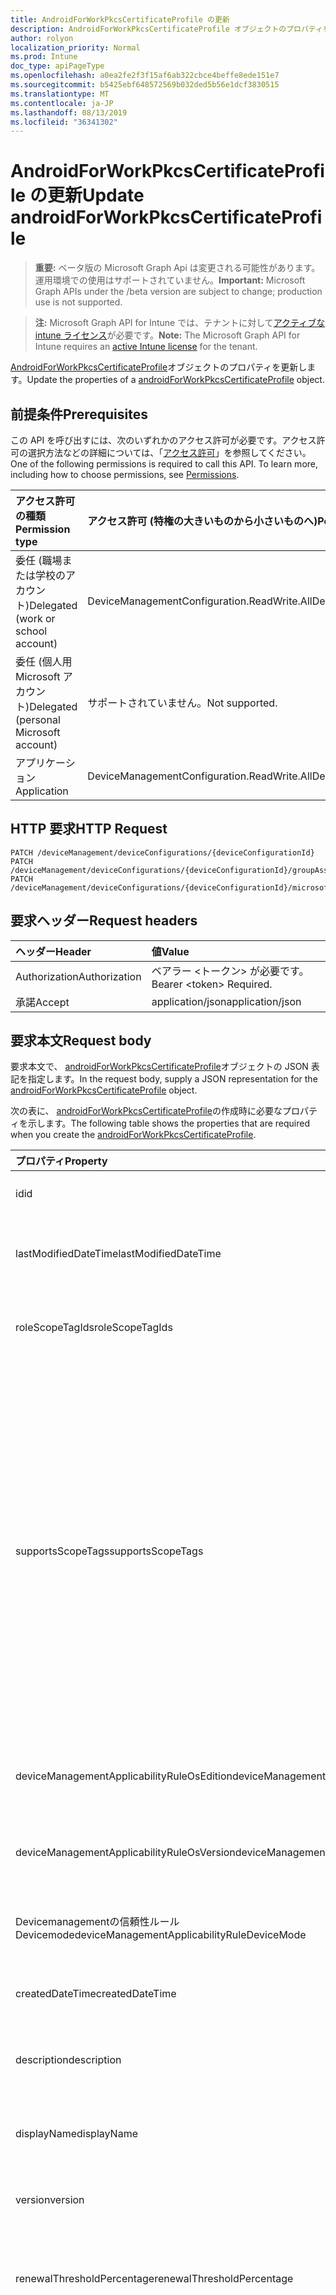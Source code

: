 ```yaml
---
title: AndroidForWorkPkcsCertificateProfile の更新
description: AndroidForWorkPkcsCertificateProfile オブジェクトのプロパティを更新します。
author: rolyon
localization_priority: Normal
ms.prod: Intune
doc_type: apiPageType
ms.openlocfilehash: a0ea2fe2f3f15af6ab322cbce4beffe8ede151e7
ms.sourcegitcommit: b5425ebf648572569b032ded5b56e1dcf3830515
ms.translationtype: MT
ms.contentlocale: ja-JP
ms.lasthandoff: 08/13/2019
ms.locfileid: "36341302"
---
```

# <a name="update-androidforworkpkcscertificateprofile"></a><span data-ttu-id="d19b9-103">AndroidForWorkPkcsCertificateProfile の更新</span><span class="sxs-lookup"><span data-stu-id="d19b9-103">Update androidForWorkPkcsCertificateProfile</span></span>

> <span data-ttu-id="d19b9-104">**重要:** ベータ版の Microsoft Graph Api は変更される可能性があります。運用環境での使用はサポートされていません。</span><span class="sxs-lookup"><span data-stu-id="d19b9-104">**Important:** Microsoft Graph APIs under the /beta version are subject to change; production use is not supported.</span></span>

> <span data-ttu-id="d19b9-105">**注:** Microsoft Graph API for Intune では、テナントに対して[アクティブな intune ライセンス](https://go.microsoft.com/fwlink/?linkid=839381)が必要です。</span><span class="sxs-lookup"><span data-stu-id="d19b9-105">**Note:** The Microsoft Graph API for Intune requires an [active Intune license](https://go.microsoft.com/fwlink/?linkid=839381) for the tenant.</span></span>

<span data-ttu-id="d19b9-106">[AndroidForWorkPkcsCertificateProfile](../resources/intune-deviceconfig-androidforworkpkcscertificateprofile.md)オブジェクトのプロパティを更新します。</span><span class="sxs-lookup"><span data-stu-id="d19b9-106">Update the properties of a [androidForWorkPkcsCertificateProfile](../resources/intune-deviceconfig-androidforworkpkcscertificateprofile.md) object.</span></span>

## <a name="prerequisites"></a><span data-ttu-id="d19b9-107">前提条件</span><span class="sxs-lookup"><span data-stu-id="d19b9-107">Prerequisites</span></span>
<span data-ttu-id="d19b9-p101">この API を呼び出すには、次のいずれかのアクセス許可が必要です。アクセス許可の選択方法などの詳細については、「[アクセス許可](/graph/permissions-reference)」を参照してください。</span><span class="sxs-lookup"><span data-stu-id="d19b9-p101">One of the following permissions is required to call this API. To learn more, including how to choose permissions, see [Permissions](/graph/permissions-reference).</span></span>

|<span data-ttu-id="d19b9-110">アクセス許可の種類</span><span class="sxs-lookup"><span data-stu-id="d19b9-110">Permission type</span></span>|<span data-ttu-id="d19b9-111">アクセス許可 (特権の大きいものから小さいものへ)</span><span class="sxs-lookup"><span data-stu-id="d19b9-111">Permissions (from most to least privileged)</span></span>|
|:---|:---|
|<span data-ttu-id="d19b9-112">委任 (職場または学校のアカウント)</span><span class="sxs-lookup"><span data-stu-id="d19b9-112">Delegated (work or school account)</span></span>|<span data-ttu-id="d19b9-113">DeviceManagementConfiguration.ReadWrite.All</span><span class="sxs-lookup"><span data-stu-id="d19b9-113">DeviceManagementConfiguration.ReadWrite.All</span></span>|
|<span data-ttu-id="d19b9-114">委任 (個人用 Microsoft アカウント)</span><span class="sxs-lookup"><span data-stu-id="d19b9-114">Delegated (personal Microsoft account)</span></span>|<span data-ttu-id="d19b9-115">サポートされていません。</span><span class="sxs-lookup"><span data-stu-id="d19b9-115">Not supported.</span></span>|
|<span data-ttu-id="d19b9-116">アプリケーション</span><span class="sxs-lookup"><span data-stu-id="d19b9-116">Application</span></span>|<span data-ttu-id="d19b9-117">DeviceManagementConfiguration.ReadWrite.All</span><span class="sxs-lookup"><span data-stu-id="d19b9-117">DeviceManagementConfiguration.ReadWrite.All</span></span>|

## <a name="http-request"></a><span data-ttu-id="d19b9-118">HTTP 要求</span><span class="sxs-lookup"><span data-stu-id="d19b9-118">HTTP Request</span></span>
<!-- {
  "blockType": "ignored"
}
-->
``` http
PATCH /deviceManagement/deviceConfigurations/{deviceConfigurationId}
PATCH /deviceManagement/deviceConfigurations/{deviceConfigurationId}/groupAssignments/{deviceConfigurationGroupAssignmentId}/deviceConfiguration
PATCH /deviceManagement/deviceConfigurations/{deviceConfigurationId}/microsoft.graph.windowsDomainJoinConfiguration/networkAccessConfigurations/{deviceConfigurationId}
```

## <a name="request-headers"></a><span data-ttu-id="d19b9-119">要求ヘッダー</span><span class="sxs-lookup"><span data-stu-id="d19b9-119">Request headers</span></span>
|<span data-ttu-id="d19b9-120">ヘッダー</span><span class="sxs-lookup"><span data-stu-id="d19b9-120">Header</span></span>|<span data-ttu-id="d19b9-121">値</span><span class="sxs-lookup"><span data-stu-id="d19b9-121">Value</span></span>|
|:---|:---|
|<span data-ttu-id="d19b9-122">Authorization</span><span class="sxs-lookup"><span data-stu-id="d19b9-122">Authorization</span></span>|<span data-ttu-id="d19b9-123">ベアラー &lt;トークン&gt; が必要です。</span><span class="sxs-lookup"><span data-stu-id="d19b9-123">Bearer &lt;token&gt; Required.</span></span>|
|<span data-ttu-id="d19b9-124">承諾</span><span class="sxs-lookup"><span data-stu-id="d19b9-124">Accept</span></span>|<span data-ttu-id="d19b9-125">application/json</span><span class="sxs-lookup"><span data-stu-id="d19b9-125">application/json</span></span>|

## <a name="request-body"></a><span data-ttu-id="d19b9-126">要求本文</span><span class="sxs-lookup"><span data-stu-id="d19b9-126">Request body</span></span>
<span data-ttu-id="d19b9-127">要求本文で、 [androidForWorkPkcsCertificateProfile](../resources/intune-deviceconfig-androidforworkpkcscertificateprofile.md)オブジェクトの JSON 表記を指定します。</span><span class="sxs-lookup"><span data-stu-id="d19b9-127">In the request body, supply a JSON representation for the [androidForWorkPkcsCertificateProfile](../resources/intune-deviceconfig-androidforworkpkcscertificateprofile.md) object.</span></span>

<span data-ttu-id="d19b9-128">次の表に、 [androidForWorkPkcsCertificateProfile](../resources/intune-deviceconfig-androidforworkpkcscertificateprofile.md)の作成時に必要なプロパティを示します。</span><span class="sxs-lookup"><span data-stu-id="d19b9-128">The following table shows the properties that are required when you create the [androidForWorkPkcsCertificateProfile](../resources/intune-deviceconfig-androidforworkpkcscertificateprofile.md).</span></span>

|<span data-ttu-id="d19b9-129">プロパティ</span><span class="sxs-lookup"><span data-stu-id="d19b9-129">Property</span></span>|<span data-ttu-id="d19b9-130">型</span><span class="sxs-lookup"><span data-stu-id="d19b9-130">Type</span></span>|<span data-ttu-id="d19b9-131">説明</span><span class="sxs-lookup"><span data-stu-id="d19b9-131">Description</span></span>|
|:---|:---|:---|
|<span data-ttu-id="d19b9-132">id</span><span class="sxs-lookup"><span data-stu-id="d19b9-132">id</span></span>|<span data-ttu-id="d19b9-133">文字列</span><span class="sxs-lookup"><span data-stu-id="d19b9-133">String</span></span>|<span data-ttu-id="d19b9-134">エンティティのキー。</span><span class="sxs-lookup"><span data-stu-id="d19b9-134">Key of the entity.</span></span> <span data-ttu-id="d19b9-135">[deviceConfiguration](../resources/intune-deviceconfig-deviceconfiguration.md) から継承します</span><span class="sxs-lookup"><span data-stu-id="d19b9-135">Inherited from [deviceConfiguration](../resources/intune-deviceconfig-deviceconfiguration.md)</span></span>|
|<span data-ttu-id="d19b9-136">lastModifiedDateTime</span><span class="sxs-lookup"><span data-stu-id="d19b9-136">lastModifiedDateTime</span></span>|<span data-ttu-id="d19b9-137">DateTimeOffset</span><span class="sxs-lookup"><span data-stu-id="d19b9-137">DateTimeOffset</span></span>|<span data-ttu-id="d19b9-138">オブジェクトの最終更新の DateTime。</span><span class="sxs-lookup"><span data-stu-id="d19b9-138">DateTime the object was last modified.</span></span> <span data-ttu-id="d19b9-139">[deviceConfiguration](../resources/intune-deviceconfig-deviceconfiguration.md) から継承します</span><span class="sxs-lookup"><span data-stu-id="d19b9-139">Inherited from [deviceConfiguration](../resources/intune-deviceconfig-deviceconfiguration.md)</span></span>|
|<span data-ttu-id="d19b9-140">roleScopeTagIds</span><span class="sxs-lookup"><span data-stu-id="d19b9-140">roleScopeTagIds</span></span>|<span data-ttu-id="d19b9-141">文字列コレクション</span><span class="sxs-lookup"><span data-stu-id="d19b9-141">String collection</span></span>|<span data-ttu-id="d19b9-142">このエンティティインスタンスの範囲タグのリスト。</span><span class="sxs-lookup"><span data-stu-id="d19b9-142">List of Scope Tags for this Entity instance.</span></span> <span data-ttu-id="d19b9-143">[deviceConfiguration](../resources/intune-deviceconfig-deviceconfiguration.md) から継承します</span><span class="sxs-lookup"><span data-stu-id="d19b9-143">Inherited from [deviceConfiguration](../resources/intune-deviceconfig-deviceconfiguration.md)</span></span>|
|<span data-ttu-id="d19b9-144">supportsScopeTags</span><span class="sxs-lookup"><span data-stu-id="d19b9-144">supportsScopeTags</span></span>|<span data-ttu-id="d19b9-145">Boolean</span><span class="sxs-lookup"><span data-stu-id="d19b9-145">Boolean</span></span>|<span data-ttu-id="d19b9-146">基になるデバイス構成がスコープタグの割り当てをサポートしているかどうかを示します。</span><span class="sxs-lookup"><span data-stu-id="d19b9-146">Indicates whether or not the underlying Device Configuration supports the assignment of scope tags.</span></span> <span data-ttu-id="d19b9-147">この値が false である場合、ScopeTags プロパティへの割り当ては許可されません。エンティティは、スコープを持つユーザーには表示されません。</span><span class="sxs-lookup"><span data-stu-id="d19b9-147">Assigning to the ScopeTags property is not allowed when this value is false and entities will not be visible to scoped users.</span></span> <span data-ttu-id="d19b9-148">これは Silverlight で作成された従来のポリシーに対して実行され、Azure ポータルでポリシーを削除して再作成することによって解決できます。</span><span class="sxs-lookup"><span data-stu-id="d19b9-148">This occurs for Legacy policies created in Silverlight and can be resolved by deleting and recreating the policy in the Azure Portal.</span></span> <span data-ttu-id="d19b9-149">このプロパティに値を設定するには、 SetExtrusionDirection メソッドを適用します。</span><span class="sxs-lookup"><span data-stu-id="d19b9-149">This property is read-only.</span></span> <span data-ttu-id="d19b9-150">[deviceConfiguration](../resources/intune-deviceconfig-deviceconfiguration.md) から継承します</span><span class="sxs-lookup"><span data-stu-id="d19b9-150">Inherited from [deviceConfiguration](../resources/intune-deviceconfig-deviceconfiguration.md)</span></span>|
|<span data-ttu-id="d19b9-151">deviceManagementApplicabilityRuleOsEdition</span><span class="sxs-lookup"><span data-stu-id="d19b9-151">deviceManagementApplicabilityRuleOsEdition</span></span>|[<span data-ttu-id="d19b9-152">deviceManagementApplicabilityRuleOsEdition</span><span class="sxs-lookup"><span data-stu-id="d19b9-152">deviceManagementApplicabilityRuleOsEdition</span></span>](../resources/intune-deviceconfig-devicemanagementapplicabilityruleosedition.md)|<span data-ttu-id="d19b9-153">このポリシーの OS エディションの適用。</span><span class="sxs-lookup"><span data-stu-id="d19b9-153">The OS edition applicability for this Policy.</span></span> <span data-ttu-id="d19b9-154">[deviceConfiguration](../resources/intune-deviceconfig-deviceconfiguration.md) から継承します</span><span class="sxs-lookup"><span data-stu-id="d19b9-154">Inherited from [deviceConfiguration](../resources/intune-deviceconfig-deviceconfiguration.md)</span></span>|
|<span data-ttu-id="d19b9-155">deviceManagementApplicabilityRuleOsVersion</span><span class="sxs-lookup"><span data-stu-id="d19b9-155">deviceManagementApplicabilityRuleOsVersion</span></span>|[<span data-ttu-id="d19b9-156">deviceManagementApplicabilityRuleOsVersion</span><span class="sxs-lookup"><span data-stu-id="d19b9-156">deviceManagementApplicabilityRuleOsVersion</span></span>](../resources/intune-deviceconfig-devicemanagementapplicabilityruleosversion.md)|<span data-ttu-id="d19b9-157">このポリシーの OS バージョン適用ルール。</span><span class="sxs-lookup"><span data-stu-id="d19b9-157">The OS version applicability rule for this Policy.</span></span> <span data-ttu-id="d19b9-158">[deviceConfiguration](../resources/intune-deviceconfig-deviceconfiguration.md) から継承します</span><span class="sxs-lookup"><span data-stu-id="d19b9-158">Inherited from [deviceConfiguration](../resources/intune-deviceconfig-deviceconfiguration.md)</span></span>|
|<span data-ttu-id="d19b9-159">Devicemanagementの信頼性ルール Devicemode</span><span class="sxs-lookup"><span data-stu-id="d19b9-159">deviceManagementApplicabilityRuleDeviceMode</span></span>|[<span data-ttu-id="d19b9-160">Devicemanagementの信頼性ルール Devicemode</span><span class="sxs-lookup"><span data-stu-id="d19b9-160">deviceManagementApplicabilityRuleDeviceMode</span></span>](../resources/intune-deviceconfig-devicemanagementapplicabilityruledevicemode.md)|<span data-ttu-id="d19b9-161">このポリシーのデバイスモード適用ルール。</span><span class="sxs-lookup"><span data-stu-id="d19b9-161">The device mode applicability rule for this Policy.</span></span> <span data-ttu-id="d19b9-162">[deviceConfiguration](../resources/intune-deviceconfig-deviceconfiguration.md) から継承します</span><span class="sxs-lookup"><span data-stu-id="d19b9-162">Inherited from [deviceConfiguration](../resources/intune-deviceconfig-deviceconfiguration.md)</span></span>|
|<span data-ttu-id="d19b9-163">createdDateTime</span><span class="sxs-lookup"><span data-stu-id="d19b9-163">createdDateTime</span></span>|<span data-ttu-id="d19b9-164">DateTimeOffset</span><span class="sxs-lookup"><span data-stu-id="d19b9-164">DateTimeOffset</span></span>|<span data-ttu-id="d19b9-165">オブジェクトが作成された DateTime。</span><span class="sxs-lookup"><span data-stu-id="d19b9-165">DateTime the object was created.</span></span> <span data-ttu-id="d19b9-166">[deviceConfiguration](../resources/intune-deviceconfig-deviceconfiguration.md) から継承します</span><span class="sxs-lookup"><span data-stu-id="d19b9-166">Inherited from [deviceConfiguration](../resources/intune-deviceconfig-deviceconfiguration.md)</span></span>|
|<span data-ttu-id="d19b9-167">description</span><span class="sxs-lookup"><span data-stu-id="d19b9-167">description</span></span>|<span data-ttu-id="d19b9-168">String</span><span class="sxs-lookup"><span data-stu-id="d19b9-168">String</span></span>|<span data-ttu-id="d19b9-169">管理者が指定した、デバイス構成についての説明。</span><span class="sxs-lookup"><span data-stu-id="d19b9-169">Admin provided description of the Device Configuration.</span></span> <span data-ttu-id="d19b9-170">[deviceConfiguration](../resources/intune-deviceconfig-deviceconfiguration.md) から継承します</span><span class="sxs-lookup"><span data-stu-id="d19b9-170">Inherited from [deviceConfiguration](../resources/intune-deviceconfig-deviceconfiguration.md)</span></span>|
|<span data-ttu-id="d19b9-171">displayName</span><span class="sxs-lookup"><span data-stu-id="d19b9-171">displayName</span></span>|<span data-ttu-id="d19b9-172">String</span><span class="sxs-lookup"><span data-stu-id="d19b9-172">String</span></span>|<span data-ttu-id="d19b9-173">管理者が指定した、デバイス構成の名前。</span><span class="sxs-lookup"><span data-stu-id="d19b9-173">Admin provided name of the device configuration.</span></span> <span data-ttu-id="d19b9-174">[deviceConfiguration](../resources/intune-deviceconfig-deviceconfiguration.md) から継承します</span><span class="sxs-lookup"><span data-stu-id="d19b9-174">Inherited from [deviceConfiguration](../resources/intune-deviceconfig-deviceconfiguration.md)</span></span>|
|<span data-ttu-id="d19b9-175">version</span><span class="sxs-lookup"><span data-stu-id="d19b9-175">version</span></span>|<span data-ttu-id="d19b9-176">Int32</span><span class="sxs-lookup"><span data-stu-id="d19b9-176">Int32</span></span>|<span data-ttu-id="d19b9-177">デバイス構成のバージョン。</span><span class="sxs-lookup"><span data-stu-id="d19b9-177">Version of the device configuration.</span></span> <span data-ttu-id="d19b9-178">[deviceConfiguration](../resources/intune-deviceconfig-deviceconfiguration.md) から継承します</span><span class="sxs-lookup"><span data-stu-id="d19b9-178">Inherited from [deviceConfiguration](../resources/intune-deviceconfig-deviceconfiguration.md)</span></span>|
|<span data-ttu-id="d19b9-179">renewalThresholdPercentage</span><span class="sxs-lookup"><span data-stu-id="d19b9-179">renewalThresholdPercentage</span></span>|<span data-ttu-id="d19b9-180">Int32</span><span class="sxs-lookup"><span data-stu-id="d19b9-180">Int32</span></span>|<span data-ttu-id="d19b9-181">証明書の更新しきい値の割合。</span><span class="sxs-lookup"><span data-stu-id="d19b9-181">Certificate renewal threshold percentage.</span></span> <span data-ttu-id="d19b9-182">[Androidforwork Certificateprofilebase](../resources/intune-deviceconfig-androidforworkcertificateprofilebase.md)から継承された有効な値 1 ~ 99</span><span class="sxs-lookup"><span data-stu-id="d19b9-182">Valid values 1 to 99 Inherited from [androidForWorkCertificateProfileBase](../resources/intune-deviceconfig-androidforworkcertificateprofilebase.md)</span></span>|
|<span data-ttu-id="d19b9-183">subjectNameFormat</span><span class="sxs-lookup"><span data-stu-id="d19b9-183">subjectNameFormat</span></span>|[<span data-ttu-id="d19b9-184">subjectNameFormat</span><span class="sxs-lookup"><span data-stu-id="d19b9-184">subjectNameFormat</span></span>](../resources/intune-deviceconfig-subjectnameformat.md)|<span data-ttu-id="d19b9-185">証明書のサブジェクト名の形式。</span><span class="sxs-lookup"><span data-stu-id="d19b9-185">Certificate Subject Name Format.</span></span> <span data-ttu-id="d19b9-186">[Androidforwork Certificateprofilebase](../resources/intune-deviceconfig-androidforworkcertificateprofilebase.md)から継承します。</span><span class="sxs-lookup"><span data-stu-id="d19b9-186">Inherited from [androidForWorkCertificateProfileBase](../resources/intune-deviceconfig-androidforworkcertificateprofilebase.md).</span></span> <span data-ttu-id="d19b9-187">可能な値は、`commonName`、`commonNameIncludingEmail`、`commonNameAsEmail`、`custom`、`commonNameAsIMEI`、`commonNameAsSerialNumber`、`commonNameAsAadDeviceId`、`commonNameAsIntuneDeviceId`、`commonNameAsDurableDeviceId` です。</span><span class="sxs-lookup"><span data-stu-id="d19b9-187">Possible values are: `commonName`, `commonNameIncludingEmail`, `commonNameAsEmail`, `custom`, `commonNameAsIMEI`, `commonNameAsSerialNumber`, `commonNameAsAadDeviceId`, `commonNameAsIntuneDeviceId`, `commonNameAsDurableDeviceId`.</span></span>|
|<span data-ttu-id="d19b9-188">certificateValidityPeriodValue</span><span class="sxs-lookup"><span data-stu-id="d19b9-188">certificateValidityPeriodValue</span></span>|<span data-ttu-id="d19b9-189">Int32</span><span class="sxs-lookup"><span data-stu-id="d19b9-189">Int32</span></span>|<span data-ttu-id="d19b9-190">証明書の有効期間の値。</span><span class="sxs-lookup"><span data-stu-id="d19b9-190">Value for the Certificate Validity Period.</span></span> <span data-ttu-id="d19b9-191">[Androidforwork Certificateprofilebase](../resources/intune-deviceconfig-androidforworkcertificateprofilebase.md)から継承します</span><span class="sxs-lookup"><span data-stu-id="d19b9-191">Inherited from [androidForWorkCertificateProfileBase](../resources/intune-deviceconfig-androidforworkcertificateprofilebase.md)</span></span>|
|<span data-ttu-id="d19b9-192">certificateValidityPeriodScale</span><span class="sxs-lookup"><span data-stu-id="d19b9-192">certificateValidityPeriodScale</span></span>|[<span data-ttu-id="d19b9-193">certificateValidityPeriodScale</span><span class="sxs-lookup"><span data-stu-id="d19b9-193">certificateValidityPeriodScale</span></span>](../resources/intune-deviceconfig-certificatevalidityperiodscale.md)|<span data-ttu-id="d19b9-194">証明書の有効期間のスケール。</span><span class="sxs-lookup"><span data-stu-id="d19b9-194">Scale for the Certificate Validity Period.</span></span> <span data-ttu-id="d19b9-195">[Androidforwork Certificateprofilebase](../resources/intune-deviceconfig-androidforworkcertificateprofilebase.md)から継承します。</span><span class="sxs-lookup"><span data-stu-id="d19b9-195">Inherited from [androidForWorkCertificateProfileBase](../resources/intune-deviceconfig-androidforworkcertificateprofilebase.md).</span></span> <span data-ttu-id="d19b9-196">可能な値は、`days`、`months`、`years` です。</span><span class="sxs-lookup"><span data-stu-id="d19b9-196">Possible values are: `days`, `months`, `years`.</span></span>|
|<span data-ttu-id="d19b9-197">extendedKeyUsages</span><span class="sxs-lookup"><span data-stu-id="d19b9-197">extendedKeyUsages</span></span>|<span data-ttu-id="d19b9-198">[Extendedkeyusage](../resources/intune-deviceconfig-extendedkeyusage.md)コレクション</span><span class="sxs-lookup"><span data-stu-id="d19b9-198">[extendedKeyUsage](../resources/intune-deviceconfig-extendedkeyusage.md) collection</span></span>|<span data-ttu-id="d19b9-199">拡張キー使用法 (EKU) の設定。</span><span class="sxs-lookup"><span data-stu-id="d19b9-199">Extended Key Usage (EKU) settings.</span></span> <span data-ttu-id="d19b9-200">このコレクションには、最大で 500 個の要素を含めることができます。</span><span class="sxs-lookup"><span data-stu-id="d19b9-200">This collection can contain a maximum of 500 elements.</span></span> <span data-ttu-id="d19b9-201">[Androidforwork Certificateprofilebase](../resources/intune-deviceconfig-androidforworkcertificateprofilebase.md)から継承します</span><span class="sxs-lookup"><span data-stu-id="d19b9-201">Inherited from [androidForWorkCertificateProfileBase](../resources/intune-deviceconfig-androidforworkcertificateprofilebase.md)</span></span>|
|<span data-ttu-id="d19b9-202">subjectAlternativeNameType</span><span class="sxs-lookup"><span data-stu-id="d19b9-202">subjectAlternativeNameType</span></span>|[<span data-ttu-id="d19b9-203">subjectAlternativeNameType</span><span class="sxs-lookup"><span data-stu-id="d19b9-203">subjectAlternativeNameType</span></span>](../resources/intune-deviceconfig-subjectalternativenametype.md)|<span data-ttu-id="d19b9-204">証明書のサブジェクトの別名の種類。</span><span class="sxs-lookup"><span data-stu-id="d19b9-204">Certificate Subject Alternative Name Type.</span></span> <span data-ttu-id="d19b9-205">[Androidforwork Certificateprofilebase](../resources/intune-deviceconfig-androidforworkcertificateprofilebase.md)から継承します。</span><span class="sxs-lookup"><span data-stu-id="d19b9-205">Inherited from [androidForWorkCertificateProfileBase](../resources/intune-deviceconfig-androidforworkcertificateprofilebase.md).</span></span> <span data-ttu-id="d19b9-206">可能な値は、`none`、`emailAddress`、`userPrincipalName`、`customAzureADAttribute`、`domainNameService` です。</span><span class="sxs-lookup"><span data-stu-id="d19b9-206">Possible values are: `none`, `emailAddress`, `userPrincipalName`, `customAzureADAttribute`, `domainNameService`.</span></span>|
|<span data-ttu-id="d19b9-207">certificationAuthority</span><span class="sxs-lookup"><span data-stu-id="d19b9-207">certificationAuthority</span></span>|<span data-ttu-id="d19b9-208">String</span><span class="sxs-lookup"><span data-stu-id="d19b9-208">String</span></span>|<span data-ttu-id="d19b9-209">PKCS 証明機関</span><span class="sxs-lookup"><span data-stu-id="d19b9-209">PKCS Certification Authority</span></span>|
|<span data-ttu-id="d19b9-210">certificationAuthorityName</span><span class="sxs-lookup"><span data-stu-id="d19b9-210">certificationAuthorityName</span></span>|<span data-ttu-id="d19b9-211">String</span><span class="sxs-lookup"><span data-stu-id="d19b9-211">String</span></span>|<span data-ttu-id="d19b9-212">PKCS 証明機関名</span><span class="sxs-lookup"><span data-stu-id="d19b9-212">PKCS Certification Authority Name</span></span>|
|<span data-ttu-id="d19b9-213">certificateTemplateName</span><span class="sxs-lookup"><span data-stu-id="d19b9-213">certificateTemplateName</span></span>|<span data-ttu-id="d19b9-214">String</span><span class="sxs-lookup"><span data-stu-id="d19b9-214">String</span></span>|<span data-ttu-id="d19b9-215">PKCS 証明書テンプレート名</span><span class="sxs-lookup"><span data-stu-id="d19b9-215">PKCS Certificate Template Name</span></span>|
|<span data-ttu-id="d19b9-216">subjectAlternativeNameFormatString</span><span class="sxs-lookup"><span data-stu-id="d19b9-216">subjectAlternativeNameFormatString</span></span>|<span data-ttu-id="d19b9-217">String</span><span class="sxs-lookup"><span data-stu-id="d19b9-217">String</span></span>|<span data-ttu-id="d19b9-218">AAD 属性を定義するカスタム文字列。</span><span class="sxs-lookup"><span data-stu-id="d19b9-218">Custom String that defines the AAD Attribute.</span></span>|



## <a name="response"></a><span data-ttu-id="d19b9-219">応答</span><span class="sxs-lookup"><span data-stu-id="d19b9-219">Response</span></span>
<span data-ttu-id="d19b9-220">成功した場合、このメソッド`200 OK`は応答コードと、応答本文で更新された[androidForWorkPkcsCertificateProfile](../resources/intune-deviceconfig-androidforworkpkcscertificateprofile.md)オブジェクトを返します。</span><span class="sxs-lookup"><span data-stu-id="d19b9-220">If successful, this method returns a `200 OK` response code and an updated [androidForWorkPkcsCertificateProfile](../resources/intune-deviceconfig-androidforworkpkcscertificateprofile.md) object in the response body.</span></span>

## <a name="example"></a><span data-ttu-id="d19b9-221">例</span><span class="sxs-lookup"><span data-stu-id="d19b9-221">Example</span></span>

### <a name="request"></a><span data-ttu-id="d19b9-222">要求</span><span class="sxs-lookup"><span data-stu-id="d19b9-222">Request</span></span>
<span data-ttu-id="d19b9-223">以下は、要求の例です。</span><span class="sxs-lookup"><span data-stu-id="d19b9-223">Here is an example of the request.</span></span>
``` http
PATCH https://graph.microsoft.com/beta/deviceManagement/deviceConfigurations/{deviceConfigurationId}
Content-type: application/json
Content-length: 1738

{
  "@odata.type": "#microsoft.graph.androidForWorkPkcsCertificateProfile",
  "roleScopeTagIds": [
    "Role Scope Tag Ids value"
  ],
  "supportsScopeTags": true,
  "deviceManagementApplicabilityRuleOsEdition": {
    "@odata.type": "microsoft.graph.deviceManagementApplicabilityRuleOsEdition",
    "osEditionTypes": [
      "windows10EnterpriseN"
    ],
    "name": "Name value",
    "ruleType": "exclude"
  },
  "deviceManagementApplicabilityRuleOsVersion": {
    "@odata.type": "microsoft.graph.deviceManagementApplicabilityRuleOsVersion",
    "minOSVersion": "Min OSVersion value",
    "maxOSVersion": "Max OSVersion value",
    "name": "Name value",
    "ruleType": "exclude"
  },
  "deviceManagementApplicabilityRuleDeviceMode": {
    "@odata.type": "microsoft.graph.deviceManagementApplicabilityRuleDeviceMode",
    "deviceMode": "sModeConfiguration",
    "name": "Name value",
    "ruleType": "exclude"
  },
  "description": "Description value",
  "displayName": "Display Name value",
  "version": 7,
  "renewalThresholdPercentage": 10,
  "subjectNameFormat": "commonNameIncludingEmail",
  "certificateValidityPeriodValue": 14,
  "certificateValidityPeriodScale": "months",
  "extendedKeyUsages": [
    {
      "@odata.type": "microsoft.graph.extendedKeyUsage",
      "name": "Name value",
      "objectIdentifier": "Object Identifier value"
    }
  ],
  "subjectAlternativeNameType": "emailAddress",
  "certificationAuthority": "Certification Authority value",
  "certificationAuthorityName": "Certification Authority Name value",
  "certificateTemplateName": "Certificate Template Name value",
  "subjectAlternativeNameFormatString": "Subject Alternative Name Format String value"
}
```

### <a name="response"></a><span data-ttu-id="d19b9-224">応答</span><span class="sxs-lookup"><span data-stu-id="d19b9-224">Response</span></span>
<span data-ttu-id="d19b9-p119">以下は、応答の例です。注:簡潔にするために、ここに示す応答オブジェクトは切り詰められている場合があります。すべてのプロパティは実際の呼び出しから返されます。</span><span class="sxs-lookup"><span data-stu-id="d19b9-p119">Here is an example of the response. Note: The response object shown here may be truncated for brevity. All of the properties will be returned from an actual call.</span></span>
``` http
HTTP/1.1 200 OK
Content-Type: application/json
Content-Length: 1910

{
  "@odata.type": "#microsoft.graph.androidForWorkPkcsCertificateProfile",
  "id": "0a2d7691-7691-0a2d-9176-2d0a91762d0a",
  "lastModifiedDateTime": "2017-01-01T00:00:35.1329464-08:00",
  "roleScopeTagIds": [
    "Role Scope Tag Ids value"
  ],
  "supportsScopeTags": true,
  "deviceManagementApplicabilityRuleOsEdition": {
    "@odata.type": "microsoft.graph.deviceManagementApplicabilityRuleOsEdition",
    "osEditionTypes": [
      "windows10EnterpriseN"
    ],
    "name": "Name value",
    "ruleType": "exclude"
  },
  "deviceManagementApplicabilityRuleOsVersion": {
    "@odata.type": "microsoft.graph.deviceManagementApplicabilityRuleOsVersion",
    "minOSVersion": "Min OSVersion value",
    "maxOSVersion": "Max OSVersion value",
    "name": "Name value",
    "ruleType": "exclude"
  },
  "deviceManagementApplicabilityRuleDeviceMode": {
    "@odata.type": "microsoft.graph.deviceManagementApplicabilityRuleDeviceMode",
    "deviceMode": "sModeConfiguration",
    "name": "Name value",
    "ruleType": "exclude"
  },
  "createdDateTime": "2017-01-01T00:02:43.5775965-08:00",
  "description": "Description value",
  "displayName": "Display Name value",
  "version": 7,
  "renewalThresholdPercentage": 10,
  "subjectNameFormat": "commonNameIncludingEmail",
  "certificateValidityPeriodValue": 14,
  "certificateValidityPeriodScale": "months",
  "extendedKeyUsages": [
    {
      "@odata.type": "microsoft.graph.extendedKeyUsage",
      "name": "Name value",
      "objectIdentifier": "Object Identifier value"
    }
  ],
  "subjectAlternativeNameType": "emailAddress",
  "certificationAuthority": "Certification Authority value",
  "certificationAuthorityName": "Certification Authority Name value",
  "certificateTemplateName": "Certificate Template Name value",
  "subjectAlternativeNameFormatString": "Subject Alternative Name Format String value"
}
```






